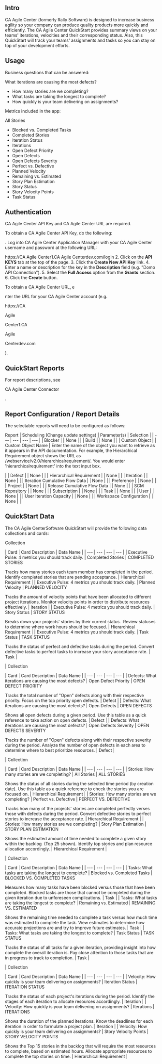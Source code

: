 

Intro
-------

CA Agile Center (formerly Rally Software) is designed to increase business agility so your company can produce quality products more quickly and efficiently. The CA Agile Center QuickStart provides summary views on your teams' iterations, velocities and their corresponding status. Also, this QuickStart will track your teams' assignments and tasks so you can stay on top of your development efforts.


 Usage
-------

Business questions that can be answered:

 What iterations are causing the most defects?
* How many stories are we completing?
* What tasks are taking the longest to complete?
* How quickly is your team delivering on assignments?

Metrics included in the app:

 All Stories
* Blocked vs. Completed Tasks
* Completed Stories
* Iteration Status
* Iterations
* Open Defect Priority
* Open Defects
* Open Defects Severity
* Perfect vs. Defective
* Planned Velocity
* Remaining vs. Estimated
* Story Plan Estimation
* Story Status
* Story Velocity Points
* Task Status

Authentication
----------------

CA Agile Center API Key and CA Agile Center URL are required.


 To obtain a CA Agile Center API Key, do the following:

. Log into CA Agile Center Application Manager with your CA Agile Center username and password at the following URL:


 https://CA Agile Center1.CA Agile Centerdev.com/login
2. Click on the
 **API KEYS**
 tab at the top of the page.
3. Click the
 **Create New API Key**
 link.
4. Enter a name or description for the key in the
 **Description**
 field (e.g. "Domo API Connection").
5. Select the
 **Full Access**
 option from the
 **Grants**
 section.
6. Click the
 **Create**
 button.

To obtain a CA Agile Center URL, e

nter the URL for your CA Agile Center account (e.g.

https://CA

Agile

Center1.CA

Agile

Centerdev.com

).

QuickStart Reports
--------------------

For report descriptions, see

CA Agile Center Connector

.


 Report Configuration / Report Details
---------------------------------------

The selectable reports will need to be configured as follows:


 Report
  |
 Scheduling (Change update settings)
  |
 Parameter(s)
  |
 Selection
  |
| --- | --- | --- | --- |
|
 Blocker
  |
 |
 None
  |
 |
|
 Build
  |
 |
 None
  |
 |
|
 Custom Object
  |
 |
 Custom Object Name
  |
 Enter the name of the object you want to retrieve as it appears in the API documentation. For example, the Hierarchical Requirement object shows the URL as /webservice/v2.0/hierarchicalrequirement/. You would enter 'hierarchicalrequirement' into the text input box.


 |
|
 Defect
  |
 |
 None
  |
 |
|
 Hierarchical Requirement
  |
 |
 None
  |
 |
|
 Iteration
  |
 |
 None
  |
 |
|
 Iteration Cumulative Flow Data
  |
 |
 None
  |
 |
|
 Preference
  |
 |
 None
  |
 |
|
 Project
  |
 |
 None
  |
 |
|
 Release Cumulative Flow Data
  |
 |
 None
  |
 |
|
 SCM Repository
  |
 |
 None
  |
 |
|
 Subscription
  |
 |
 None
  |
 |
|
 Task
  |
 |
 None
  |
 |
|
 User
  |
 |
 None
  |
 |
|
 User Iteration Capacity
  |
 |
 None
  |
 |
|
 Workspace Configuration
  |
 |
 None
  |
 |

QuickStart Data
-----------------

The CA Agile CenterSoftware QuickStart will provide the following data collections and cards:


 Collection


 |
 Card
  |
 Card Description
  |
 Data Name
  |
| --- | --- | --- | --- |
|
 Executive Pulse: 4 metrics you should track daily.
  |
 Completed Stories
  |
 COMPLETED STORIES

Tracks how many stories each team member has completed in the period. Identify completed stories that are pending acceptance.
  |
 Hierarchical Requirement
  |
|
 Executive Pulse: 4 metrics you should track daily.
  |
 Planned Velocity
  |
 PLANNED VELOCITY

Tracks the amount of velocity points that have been allocated to different project iterations. Monitor velocity points in order to distribute resources effectively.
  |
 Iteration
  |
|
 Executive Pulse: 4 metrics you should track daily.
  |
 Story Status
  |
 STORY STATUS

Breaks down your projects' stories by their current status.  Review statuses to determine where work hours should be focused.
  |
 Hierarchical Requirement
  |
|
 Executive Pulse: 4 metrics you should track daily.
  |
 Task Status
  |
 TASK STATUS

Tracks the status of perfect and defective tasks during the period. Convert defective tasks to perfect tasks to increase your story acceptance rate.
  |
 Task
  |


|
 Collection


 |
 Card
  |
 Card Description
  |
 Data Name
  |
| --- | --- | --- | --- |
|
 Defects: What iterations are causing the most defects?
  |
 Open Defect Priority
  |
 OPEN DEFECT PRIORITY

Tracks the total number of "Open" defects along with their respective priority. Focus on the top priority open defects.
  |
 Defect
  |
|
 Defects: What iterations are causing the most defects?
  |
 Open Defects
  |
 OPEN DEFECTS

Shows all open defects during a given period. Use this table as a quick reference to take action on open defects.
  |
 Defect
  |
|
 Defects: What iterations are causing the most defects?
  |
 Open Defects Severity
  |
 OPEN DEFECTS SEVERITY

Tracks the number of "Open" defects along with their respective severity during the period. Analyze the number of open defects in each area to determine where to best prioritize resources.
  |
 Defect
  |


|
 Collection


 |
 Card
  |
 Card Description
  |
 Data Name
  |
| --- | --- | --- | --- |
|
 Stories: How many stories are we completing?
  |
 All Stories
  |
 ALL STORIES

Shows the status of all stories during the selected time period (by creation date). Use this table as a quick reference to check the stories you are focused on.
  |
 Hierarchical Requirement
  |
|
 Stories: How many stories are we completing?
  |
 Perfect vs. Defective
  |
 PERFECT VS. DEFECTIVE

Tracks how many of the projects' stories are completed perfectly verses those with defects during the period. Convert defective stories to perfect stories to increase the acceptance rate.
  |
 Hierarchical Requirement
  |
|
 Stories: How many stories are we completing?
  |
 Story Plan Estimation
  |
 STORY PLAN ESTIMATION

Shows the estimated amount of time needed to complete a given story within the backlog  (Top 25 shown). Identify top stories and plan resource allocation accordingly.
  |
 Hierarchical Requirement
  |


|
 Collection


 |
 Card
  |
 Card Description
  |
 Data Name
  |
| --- | --- | --- | --- |
|
 Tasks: What tasks are taking the longest to complete?
  |
 Blocked vs. Completed Tasks
  |
 BLOCKED VS. COMPLETED TASKS

Measures how many tasks have been blocked versus those that have been completed. Blocked tasks are those that cannot be completed during the given iteration due to unforeseen complications.
  |
 Task
  |
|
 Tasks: What tasks are taking the longest to complete?
  |
 Remaining vs. Estimated
  |
 REMAINING VS. ESTIMATED

Shows the remaining time needed to complete a task versus how much time was estimated to complete the task. View estimates to determine how accurate projections are and try to improve future estimates.
  |
 Task
  |
|
 Tasks: What tasks are taking the longest to complete?
  |
 Task Status
  |
 TASK STATUS

Tracks the status of all tasks for a given iteration, providing insight into how complete the overall iteration is. Pay close attention to those tasks that are in progress to track to completion.
  |
 Task
  |


|
 Collection


 |
 Card
  |
 Card Description
  |
 Data Name
  |
| --- | --- | --- | --- |
|
 Velocity: How quickly is your team delivering on assignments?
  |
 Iteration Status
  |
 ITERATION STATUS

Tracks the status of each project's iterations during the period. Identify the stages of each iteration to allocate resources accordingly.
  |
 Iteration
  |
|
 Velocity: How quickly is your team delivering on assignments?
  |
 Iterations
  |
 ITERATIONS

Shows the duration of the planned iterations. Know the deadlines for each iteration in order to formulate a project plan.
  |
 Iteration
  |
|
 Velocity: How quickly is your team delivering on assignments?
  |
 Story Velocity Points
  |
 STORY VELOCITY POINTS

Shows the Top 15 stories in the backlog that will require the most resources to complete, based on estimated hours. Allocate appropriate resources to complete the top stories on time.
  |
 Hierarchical Requirement
  |


